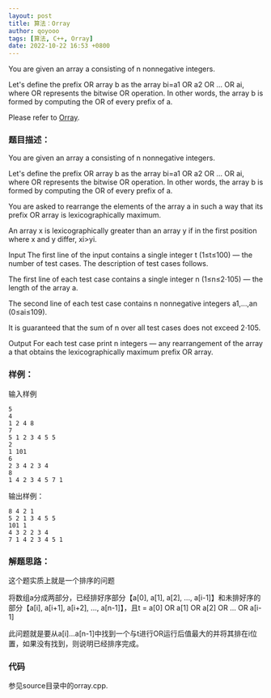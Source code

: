 ```yaml
---
layout: post
title: 算法：Orray
author: qoyooo
tags: [算法, C++, Orray]
date: 2022-10-22 16:53 +0800
---
```

You are given an array a consisting of n nonnegative integers.

Let's define the prefix OR array b as the array bi=a1 OR a2 OR … OR ai, where OR represents the bitwise OR operation. In other words, the array b is formed by computing the OR of every prefix of a.

Please refer to [Orray](https://codeforces.com/contest/1742/problem/G).

### 题目描述：

You are given an array a consisting of n nonnegative integers.

Let's define the prefix OR array b as the array bi=a1 OR a2 OR … OR ai, where OR represents the bitwise OR operation. In other words, the array b is formed by computing the OR of every prefix of a.

You are asked to rearrange the elements of the array a in such a way that its prefix OR array is lexicographically maximum.

An array x is lexicographically greater than an array y if in the first position where x and y differ, xi>yi.

Input
The first line of the input contains a single integer t (1≤t≤100) — the number of test cases. The description of test cases follows.

The first line of each test case contains a single integer n (1≤n≤2⋅105) — the length of the array a.

The second line of each test case contains n nonnegative integers a1,…,an (0≤ai≤109).

It is guaranteed that the sum of n over all test cases does not exceed 2⋅105.

Output
For each test case print n integers — any rearrangement of the array a that obtains the lexicographically maximum prefix OR array.


### 样例：

输入样例

```
5
4
1 2 4 8
7
5 1 2 3 4 5 5
2
1 101
6
2 3 4 2 3 4
8
1 4 2 3 4 5 7 1
```

输出样例：
```
8 4 2 1 
5 2 1 3 4 5 5 
101 1 
4 3 2 2 3 4 
7 1 4 2 3 4 5 1 
```

### 解题思路：

这个题实质上就是一个排序的问题

将数组a分成两部分，已经排好序部分【a[0], a[1], a[2], ..., a[i-1]】和未排好序的部分【a[i], a[i+1], a[i+2], ..., a[n-1]】，且t = a[0] OR a[1] OR a[2] OR ... OR a[i-1]

此问题就是要从a[i]...a[n-1]中找到一个与t进行OR运行后值最大的并将其排在i位置，如果没有找到，则说明已经排序完成。

### 代码

参见source目录中的orray.cpp.